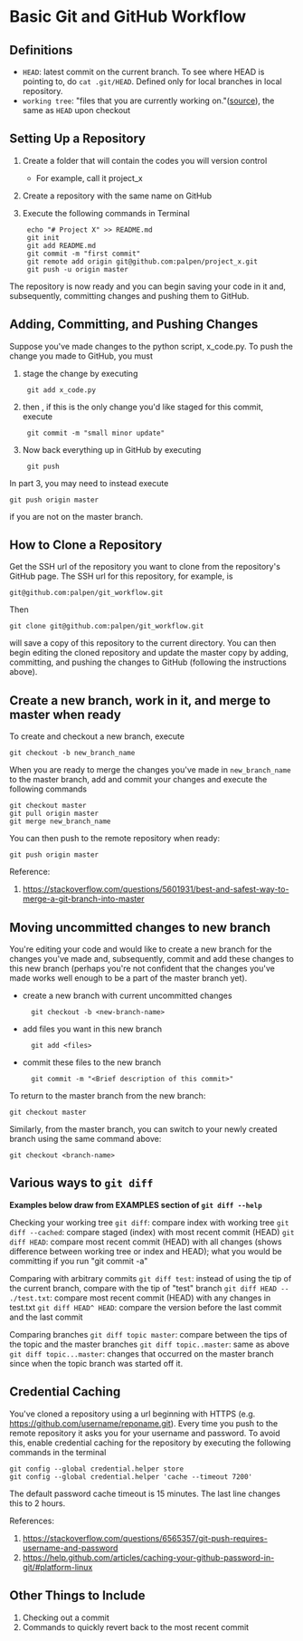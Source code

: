 # Basic Git and GitHub Workflow

## Definitions
* `HEAD`: latest commit on the current branch. To see where HEAD is pointing to, do `cat .git/HEAD`. Defined only for local branches in local repository.
* `working tree`: "files that you are currently working on."([source](https://stackoverflow.com/a/29625893)), the same as `HEAD` upon checkout


## Setting Up a Repository

1. Create a folder that will contain the codes you will version control
	- For example, call it project_x

2. Create a repository with the same name on GitHub

3. Execute the following commands in Terminal

        echo "# Project X" >> README.md
        git init
        git add README.md
        git commit -m "first commit"
        git remote add origin git@github.com:palpen/project_x.git
        git push -u origin master

The repository is now ready and you can begin saving your code in it and, subsequently, committing changes and pushing them to GitHub.


## Adding, Committing, and Pushing Changes

Suppose you've made changes to the python script, x_code.py. To push the change you made to GitHub, you must

1. stage the change by executing

        git add x_code.py

2. then , if this is the only change you'd like staged for this commit, execute

	    git commit -m "small minor update"

3. Now back everything up in GitHub by executing

	    git push

In part 3, you may need to instead execute

    git push origin master

if you are not on the master branch.


## How to Clone a Repository

Get the SSH url of the repository you want to clone from the repository's GitHub page. The SSH url for this repository, for example, is

    git@github.com:palpen/git_workflow.git

Then

    git clone git@github.com:palpen/git_workflow.git

will save a copy of this repository to the current directory. You can then begin editing the cloned repository and update the master copy by adding, committing, and pushing the changes to GitHub (following the instructions above).


## Create a new branch, work in it, and merge to master when ready

To create and checkout a new branch, execute

```
git checkout -b new_branch_name
```

When you are ready to merge the changes you've made in `new_branch_name` to the master branch, add and commit your changes and execute the following commands

```
git checkout master
git pull origin master
git merge new_branch_name
```

You can then push to the remote repository when ready:

```
git push origin master
```

Reference:
1. https://stackoverflow.com/questions/5601931/best-and-safest-way-to-merge-a-git-branch-into-master

## Moving uncommitted changes to new branch
You're editing your code and would like to create a new branch for the changes you've made and, subsequently, commit and add these changes to this new branch (perhaps you're not confident that the changes you've made works well enough to be a part of the master branch yet).

* create a new branch with current uncommitted changes

        git checkout -b <new-branch-name>

* add files you want in this new branch

        git add <files>

* commit these files to the new branch

        git commit -m "<Brief description of this commit>"

To return to the master branch from the new branch:

    git checkout master

Similarly, from the master branch, you can switch to your newly created branch using the same command above:

    git checkout <branch-name>

## Various ways to `git diff`
__Examples below draw from EXAMPLES section of `git diff --help`__

Checking your working tree
`git diff`: compare index with working tree
`git diff --cached`: compare staged (index) with most recent commit (HEAD)
`git diff HEAD`: compare most recent commit (HEAD) with all changes (shows difference between working tree or index and HEAD); what you would be committing if you run "git commit -a"

Comparing with arbitrary commits
`git diff test`: instead of using the tip of the current branch, compare with the tip of "test" branch
`git diff HEAD -- ./test.txt`: compare most recent commit (HEAD) with any changes in test.txt
`git diff HEAD^ HEAD`: compare the version before the last commit and the last commit

Comparing branches
`git diff topic master`: compare between the tips of the topic and the master branches
`git diff topic..master`: same as above
`git diff topic...master`: changes that occurred on the master branch since when the topic branch was started off it.

## Credential Caching

You've cloned a repository using a url beginning with HTTPS (e.g. https://github.com/username/reponame.git). Every time you push to the remote repository it asks you for your username and password. To avoid this, enable credential caching for the repository by executing the following commands in the terminal

```
git config --global credential.helper store
git config --global credential.helper 'cache --timeout 7200'
```

The default password cache timeout is 15 minutes. The last line changes this to 2 hours.

References:
1. https://stackoverflow.com/questions/6565357/git-push-requires-username-and-password
2. https://help.github.com/articles/caching-your-github-password-in-git/#platform-linux

## Other Things to Include

1. Checking out a commit
2. Commands to quickly revert back to the most recent commit
